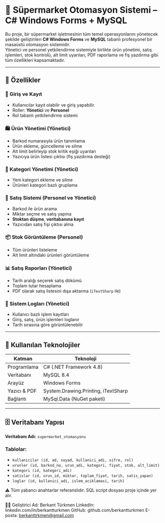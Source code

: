 # 🛒 Süpermarket Otomasyon Sistemi – C# Windows Forms + MySQL

Bu proje, bir süpermarket işletmesinin tüm temel operasyonlarını yönetecek şekilde geliştirilen **C# Windows Forms** ve **MySQL** tabanlı profesyonel bir masaüstü otomasyon sistemidir.  
Yönetici ve personel yetkilendirme sistemiyle birlikte ürün yönetimi, satış işlemleri, stok kontrolü, alt limit uyarıları, PDF raporlama ve fiş yazdırma gibi tüm özellikleri kapsamaktadır.

---

## 🚀 Özellikler

### 👤 Giriş ve Kayıt
- Kullanıcılar kayıt olabilir ve giriş yapabilir.
- Roller: **Yönetici** ve **Personel**
- Rol tabanlı yetkilendirme sistemi

### 🛍️ Ürün Yönetimi (Yönetici)
- Barkod numarasıyla ürün tanımlama
- Ürün ekleme, güncelleme ve silme
- Alt limit belirleyip stok kritik eşiği uyarıları
- Yazıcıya ürün listesi çıktısı (fiş yazdırma desteği)

### 📂 Kategori Yönetimi (Yönetici)
- Yeni kategori ekleme ve silme
- Ürünleri kategori bazlı gruplama

### 💸 Satış Sistemi (Personel ve Yönetici)
- Barkod ile ürün arama
- Miktar seçme ve satış yapma
- **Stoktan düşme**, **veritabanına kayıt**
- Yazıcıdan satış fişi çıktısı alma

### 📦 Stok Görüntüleme (Personel)
- Tüm ürünleri listeleme
- Alt limit altındaki ürünleri görüntüleme

### 📊 Satış Raporları (Yönetici)
- Tarih aralığı seçerek satış dökümü
- Toplam tutar hesaplama
- PDF olarak satış listesini dışa aktarma (`iTextSharp` ile)

### 📝 Sistem Logları (Yönetici)
- Kullanıcı bazlı işlem kayıtları
- Giriş, satış, ürün işlemleri loglanır
- Tarih sırasına göre görüntülenebilir

---

## 🧱 Kullanılan Teknolojiler

| Katman         | Teknoloji                 |
|----------------|---------------------------|
| Programlama    | C# (.NET Framework 4.8)    |
| Veritabanı     | MySQL 8.4                 |
| Arayüz         | Windows Forms             |
| Yazıcı & PDF   | System.Drawing.Printing, iTextSharp |
| Bağlantı       | MySql.Data (NuGet paketi) |

---

## 🗄️ Veritabanı Yapısı

**Veritabanı Adı:** `supermarket_otomasyonu`

### Tablolar:
- `kullanicilar (id, ad, soyad, kullanici_adi, sifre, rol)`
- `urunler (id, barkod_no, urun_adi, kategori, fiyat, stok, alt_limit)`
- `kategori (id, kategori_adi)`
- `satislar (id, urun_id, miktar, toplam_fiyat, tarih, satis_yapan)`
- `loglar (id, kullanici_adi, islem_aciklamasi, tarih)`

⚠️ Tüm yabancı anahtarlar referanslıdır. SQL script dosyası proje içinde yer alır.

👨‍💼 Geliştirici
Ad: Berkant Türkmen
LinkedIn: linkedin.com/in/berkantturkmen
GitHub: github.com/berkantturkmen
E-posta: berkanttrkmen@gmail.com


